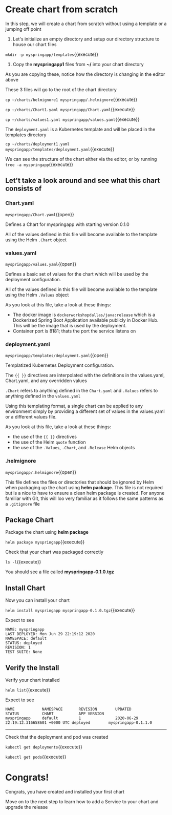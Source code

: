 # Create chart from scratch

In this step, we will create a chart from scratch without using a template or a jumping off point

1. Let's initialize an empty directory and setup our directory structure to house our chart files

  `mkdir -p myspringapp/templates`{{execute}}

1. Copy the **myspringapp1** files from **~/** into your chart directory

  As you are copying these, notice how the directory is changing in the editor above

  These 3 files will go to the root of the chart directory

  `cp ~/charts/helmignore1 myspringapp/.helmignore`{{execute}}

  `cp ~/charts/Chart1.yaml myspringapp/Chart.yaml`{{execute}}

  `cp ~/charts/values1.yaml myspringapp/values.yaml`{{execute}}

  The `deployment.yaml` is a Kubernetes template and will be placed in the templates directory

  `cp ~/charts/deployment1.yaml myspringapp/templates/deployment.yaml`{{execute}}

  We can see the structure of the chart either via the editor, or by running `tree -a myspringapp`{{execute}}

## Let't take a look around and see what this chart consists of

### Chart.yaml

  `myspringapp/Chart.yaml`{{open}}

  Defines a Chart for myspringapp with starting version 0.1.0

  All of the values defined in this file will become available to the template using the Helm `.Chart` object

### values.yaml

  `myspringapp/values.yaml`{{open}}

  Defines a basic set of values for the chart which will be used by the deployment configuration.

  All of the values defined in this file will become available to the template using the Helm `.Values` object

  As you look at this file, take a look at these things:
  - The docker image is `dockerworkshopdallas/java:release` which is a Dockerized Spring Boot Application available publicly in Docker Hub. This will be the image that is used by the deployment.
  - Container port is 8181; thats the port the service listens on

### deployment.yaml

  `myspringapp/templates/deployment.yaml`{{open}}

  Templatized Kubernetes Deployment configuration.

  The `{{ }}` directives are interpolated with the definitions in the values.yaml, Chart.yaml, and any overridden values

  `.Chart` refers to anything defined in the `Chart.yaml` and `.Values` refers to anything defined in the `values.yaml`

  Using this templating format, a single chart can be applied to any environment simply by providing a different set of values in the values.yaml or a different values file.

  As you look at this file, take a look at these things:
  - the use of the `{{ }}` directives
  - the use of the Helm `quote` function
  - the use of the `.Values`, `.Chart`, and `.Release` Helm objects

### .helmignore

  `myspringapp/.helmignore`{{open}}

  This file defines the files or directories that should be ignored by Helm when packaging up the chart using **helm package**. This file is not required but is a nice to have to ensure a clean helm package is created. For anyone familiar with Git, this will loo very familiar as it follows the same patterns as a `.gitignore` file

## Package Chart

Package the chart using **helm package**

`helm package myspringapp`{{execute}}

Check that your chart was packaged correctly

`ls -l`{{execute}}

You should see a file called **myspringapp-0.1.0.tgz**

## Install Chart

Now you can install your chart

`helm install myspringapp myspringapp-0.1.0.tgz`{{execute}}

Expect to see

```shell
NAME: myspringapp
LAST DEPLOYED: Mon Jun 29 22:19:12 2020
NAMESPACE: default
STATUS: deployed
REVISION: 1
TEST SUITE: None
```

## Verify the Install

Verify your chart installed

`helm list`{{execute}}

Expect to see
```shell
NAME            NAMESPACE       REVISION        UPDATED                                 STATUS          CHART           APP VERSION
myspringapp     default         1               2020-06-29 22:19:12.316658601 +0000 UTC deployed        myspringapp-0.1.1.0
```

---

Check that the deployment and pod was created

`kubectl get deployments`{{execute}}

`kubectl get pods`{{execute}}

# Congrats!

Congrats, you have created and installed your first chart

Move on to the next step to learn how to add a Service to your chart and upgrade the release
